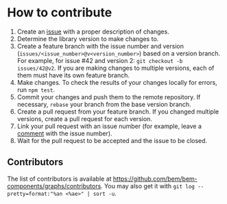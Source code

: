 # How to contribute

1.  Create an [issue](https://github.com/bem/bem-components/issues/new) with a proper description of changes.
2.  Determine the library version to make changes to.
3.  Create a feature branch with the issue number and version (`issues/<issue_number>@v<version_number>`) based on a version branch.
    For example, for issue \#42 and version 2: `git checkout -b issues/42@v2`. If you are making changes to multiple versions, each of them must have its own feature branch.
4.  Make changes. To check the results of your changes locally for errors, run `npm test`.
5.  Commit your changes and push them to the remote repository. If necessary, `rebase` your branch from the base version branch.
6.  Create a pull request from your feature branch. If you changed multiple versions, create a pull request for each version.
7.  Link your pull request with an issue number (for example, leave a [comment](https://github.com/blog/1506-closing-issues-via-pull-requests) with the issue number).
8.  Wait for the pull request to be accepted and the issue to be closed.

## Contributors

The list of contributors is available at https://github.com/bem/bem-components/graphs/contributors. You may also get it with `git log --pretty=format:"%an <%ae>" | sort -u`.
